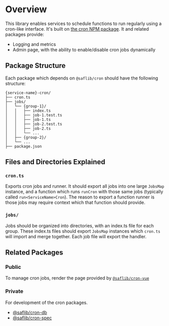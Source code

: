 # Overview

This library enables services to schedule functions to run regularly using a cron-like interface. It's built on [the cron NPM package](https://www.npmjs.com/package/cron). It and related packages provide:

- Logging and metrics
- Admin page, with the ability to enable/disable cron jobs dynamically

## Package Structure

Each package which depends on `@saflib/cron` should have the following structure:

```
{service-name}-cron/
├── cron.ts
├── jobs/
│   └── {group-1}/
│   │   ├── index.ts
│   │   ├── job-1.test.ts
│   │   ├── job-1.ts
│   │   ├── job-2.test.ts
│   │   ├── job-2.ts
│   │   └── ...
│   ├── {group-2}/
│   └── ...
├── package.json
```

## Files and Directories Explained

### `cron.ts`

Exports cron jobs and runner. It should export all jobs into one large `JobsMap` instance, and a function which runs `runCron` with those same jobs (typically called `run<ServiceName>Cron`). The reason to export a function runner is those jobs may require context which that function should provide.

### `jobs/`

Jobs should be organized into directories, with an index.ts file for
each group. These index.ts files should export `JobsMap` instances
which `cron.ts` will import and merge together. Each job file will
export the handler.

## Related Packages

### Public

To manage cron jobs, render the page provided by [`@saflib/cron-vue`](../../cron-vue/docs/overview.md)

### Private

For development of the cron packages.

- [@saflib/cron-db](../../cron-db/docs/ref/index.md)
- [@saflib/cron-spec](../../cron-spec/docs/ref/index.md)
